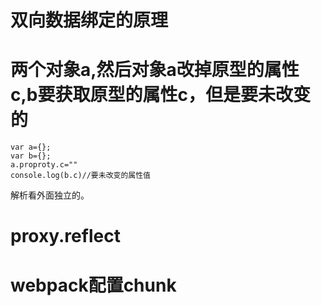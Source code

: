 <!--
 * @Description: 
 * @version: 
 * @Author: 朱宇
 * @Date: 2019-08-26 22:55:28
 * @LastEditTime: 2019-08-26 23:40:03
 -->
# 双向数据绑定的原理
# 两个对象a,然后对象a改掉原型的属性c,b要获取原型的属性c，但是要未改变的
```
var a={};
var b={};
a.proproty.c=""
console.log(b.c)//要未改变的属性值
```
解析看外面独立的。
# proxy.reflect
# webpack配置chunk
